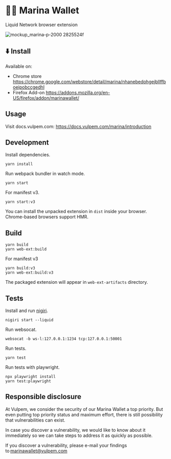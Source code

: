 # 🧜‍♀️ Marina Wallet
Liquid Network browser extension


![mockup_marina-p-2000 2825524f](https://user-images.githubusercontent.com/3596602/163511145-3085879d-486c-42d1-880a-1f8ba3f98803.png)



## ⬇️ Install

Available on:

- Chrome store https://chrome.google.com/webstore/detail/marina/nhanebedohgejbllffboeipobccgedhl
- Firefox Add-on https://addons.mozilla.org/en-US/firefox/addon/marinawallet/

## Usage

Visit docs.vulpem.com: https://docs.vulpem.com/marina/introduction

## Development

Install dependencies.
```
yarn install
```

Run webpack bundler in watch mode.
```
yarn start
```

For manifest v3.
```
yarn start:v3
```

You can install the unpacked extension in `dist` inside your browser. Chrome-based browsers support HMR.

## Build

```
yarn build
yarn web-ext:build
```

For manifest v3
```
yarn build:v3
yarn web-ext:build:v3
```

The packaged extension will appear in `web-ext-artifacts` directory.

## Tests

Install and run [nigiri](https://github.com/vulpemventures/nigiri).
```
nigiri start --liquid
```

Run websocat.
```
websocat -b ws-l:127.0.0.1:1234 tcp:127.0.0.1:50001
```

Run tests.
```
yarn test
```

Run tests with playwright.
```
npx playwright install
yarn test:playwright
```

## Responsible disclosure

At Vulpem, we consider the security of our Marina Wallet a top priority. But even putting top priority status and maximum effort, there is still possibility that vulnerabilities can exist. 

In case you discover a vulnerability, we would like to know about it immediately so we can take steps to address it as quickly as possible.  

If you discover a vulnerability, please e-mail your findings to marinawallet@vulpem.com
